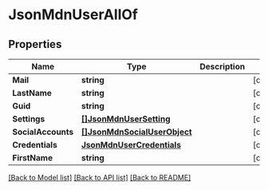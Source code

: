 # JsonMdnUserAllOf

## Properties

Name | Type | Description | Notes
------------ | ------------- | ------------- | -------------
**Mail** | **string** |  | [optional] 
**LastName** | **string** |  | [optional] 
**Guid** | **string** |  | [optional] 
**Settings** | [**[]JsonMdnUserSetting**](json_MDN_UserSetting.md) |  | [optional] 
**SocialAccounts** | [**[]JsonMdnSocialUserObject**](json_MDN_SocialUserObject.md) |  | [optional] 
**Credentials** | [**JsonMdnUserCredentials**](json_MDN_UserCredentials.md) |  | [optional] 
**FirstName** | **string** |  | [optional] 

[[Back to Model list]](../README.md#documentation-for-models) [[Back to API list]](../README.md#documentation-for-api-endpoints) [[Back to README]](../README.md)


